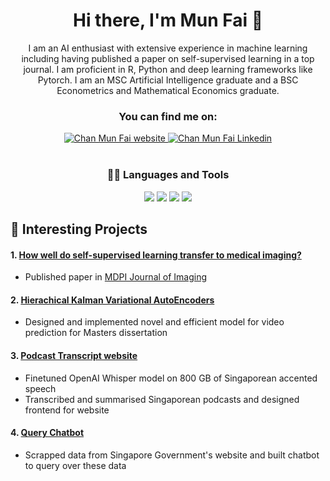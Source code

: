 <div align="center">

# Hi there, I'm Mun Fai 👋 
 
I am an AI enthusiast with extensive experience in machine learning including having published a paper on self-supervised learning in a top journal. I am proficient in R, Python and deep learning frameworks like Pytorch. I am an MSC Artificial Intelligence graduate and a BSC Econometrics and Mathematical Economics graduate. 

  ### You can find me on:

<div align="center">
 <a href="https://chanmunfai.com">
    <img alt="Chan Mun Fai website" src="https://img.shields.io/badge/website-000000?style=for-the-badge&logo=About.me&logoColor=white">
</a>
<a href="https://www.linkedin.com/in/munfai15//">
    <img alt="Chan Mun Fai Linkedin" src="https://img.shields.io/badge/LinkedIn-0077B5?style=for-the-badge&logo=linkedin&logoColor=white">
</a>
</div>
  <br>

### 👩‍💻 Languages and Tools

<img src="https://img.shields.io/badge/Python-FFD43B?style=for-the-badge&logo=python&logoColor=darkgreen"/>
<img src="https://img.shields.io/badge/PyTorch-EE4C2C?style=for-the-badge&logo=PyTorch&logoColor=white"/>
<img src="https://img.shields.io/badge/Lightning-792DE4?style=for-the-badge&logo=pytorch-lightning&logoColor=white"/>
<img src="https://img.shields.io/badge/Weights_&_Biases-FFBE00?style=for-the-badge&logo=WeightsAndBiases&logoColor=white"/>
</div>
 
## 🍁 Interesting Projects 
 
#### 1. [How well do self-supervised learning transfer to medical imaging?](https://github.com/jonahanton/SSL_medicalimaging)
 * Published paper in [MDPI Journal of Imaging](https://www.mdpi.com/2313-433X/8/12/320)

#### 2. [Hierachical Kalman Variational AutoEncoders](https://github.com/ChanMunFai/Dissertation)
 * Designed and implemented novel and efficient model for video prediction for Masters dissertation

#### 3. [Podcast Transcript website](https://github.com/ChanMunFai/financial-coconut-transcripts)
 * Finetuned OpenAI Whisper model on 800 GB of Singaporean accented speech 
 * Transcribed and summarised Singaporean podcasts and designed frontend for website 

#### 4. [Query Chatbot](https://github.com/ChanMunFai/querychatbot)
 * Scrapped data from Singapore Government's website and built chatbot to query over these data 

